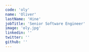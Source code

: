 ```yaml
---
code: 'oly'
name: 'Oliver'
lastName: 'Hine'
jobTitle: 'Senior Software Engineer'
image: 'oly.jpg'
linkedin: ''
twitter: ''
github: ''
---
```

